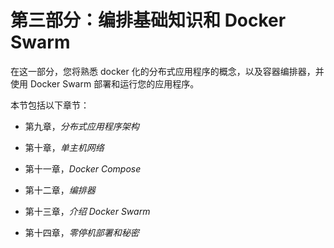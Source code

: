 # 第三部分：编排基础知识和 Docker Swarm

在这一部分，您将熟悉 docker 化的分布式应用程序的概念，以及容器编排器，并使用 Docker Swarm 部署和运行您的应用程序。

本节包括以下章节：

+   第九章，*分布式应用程序架构*

+   第十章，*单主机网络*

+   第十一章，*Docker Compose*

+   第十二章，*编排器*

+   第十三章，*介绍 Docker Swarm*

+   第十四章，*零停机部署和秘密*
